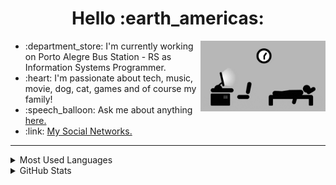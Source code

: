 <h1 align="center">Hello :earth_americas:</h1>

<img src="https://github.com/lucasrmagalhaes/lucasrmagalhaes/blob/master/assets/days.gif" min-width="200px" max-width="400px" width="200px" align="right" alt="Learning">

<ul>
  <li>:department_store: I'm currently working on Porto Alegre Bus Station - RS as Information Systems Programmer.</li>
  <li>:heart: I'm passionate about tech, music, movie, dog, cat, games and of course my family!</li>
  <li>:speech_balloon: Ask me about anything <a href="https://github.com/lucasrmagalhaes/lucasrmagalhaes/issues">here.</a></li>
  <li>:link: <a href="https://linktr.ee/lucasrmagalhaes">My Social Networks.</a></li>
</ul>

<hr>

<details>
    <summary>Most Used Languages</summary>
  
<div align="center">
  
[![Most Used Languages](https://github-readme-stats.vercel.app/api/top-langs/?username=lucasrmagalhaes&langs_count=20&layout=compact)](https://github.com/anuraghazra/github-readme-stats)

</div>

</details>

<details>
    <summary>GitHub Stats</summary>
  
<div align="center">
  
[![GitHub Stats](https://github-readme-stats.vercel.app/api?username=lucasrmagalhaes&show_icons=true&theme=highcontrast)](https://github.com/anuraghazra/github-readme-stats)

</div>

</details>
